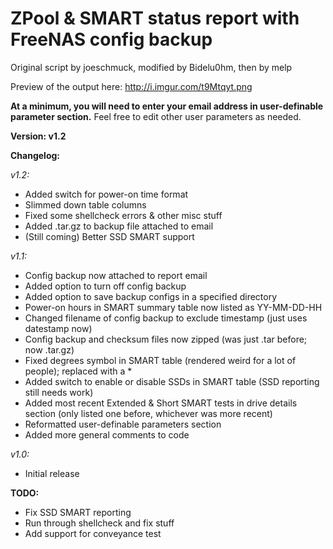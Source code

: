 # ZPool & SMART status report with FreeNAS config backup
Original script by joeschmuck, modified by Bidelu0hm, then by melp

Preview of the output here: http://i.imgur.com/t9Mtqyt.png

**At a minimum, you will need to enter your email address in user-definable parameter section.** Feel free to edit other user parameters as needed.

**Version: v1.2**

**Changelog:**

*v1.2:*
- Added switch for power-on time format
- Slimmed down table columns
- Fixed some shellcheck errors & other misc stuff
- Added .tar.gz to backup file attached to email
- (Still coming) Better SSD SMART support

*v1.1:*
- Config backup now attached to report email
- Added option to turn off config backup
- Added option to save backup configs in a specified directory
- Power-on hours in SMART summary table now listed as YY-MM-DD-HH
- Changed filename of config backup to exclude timestamp (just uses datestamp now)
- Config backup and checksum files now zipped (was just .tar before; now .tar.gz)
- Fixed degrees symbol in SMART table (rendered weird for a lot of people); replaced with a *
- Added switch to enable or disable SSDs in SMART table (SSD reporting still needs work)
- Added most recent Extended & Short SMART tests in drive details section (only listed one before, whichever was more recent)
- Reformatted user-definable parameters section
- Added more general comments to code

*v1.0:*
- Initial release

**TODO:**
- Fix SSD SMART reporting
- Run through shellcheck and fix stuff
- Add support for conveyance test

